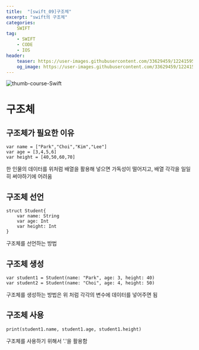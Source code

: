 ```yaml
---
title:  "[swift_09]구조체"
excerpt: "swift의 구조체"
categories:
    SWIFT
tag:
    - SWIFT
    - CODE
    - IOS
header:
    teaser: https://user-images.githubusercontent.com/33629459/122415954-4a79ca00-cfc3-11eb-8cc5-dad9c9209a26.jpg
    og_image: https://user-images.githubusercontent.com/33629459/122415954-4a79ca00-cfc3-11eb-8cc5-dad9c9209a26.jpg
---
```

![thumb-course-Swift](https://user-images.githubusercontent.com/33629459/122415954-4a79ca00-cfc3-11eb-8cc5-dad9c9209a26.jpg)


# 구조체

## 구조체가 필요한 이유
```
var name = ["Park","Choi","Kim","Lee"]
var age = [3,4,5,6]
var height = [40,50,60,70]
```
한 인물의 데이터를 위처럼 배열을 활용해 넣으면 가독성이 떨어지고, 배열 각각을 일일히 써야하기에 어려움

## 구조체 선언
```
struct Student{
    var name: String
    var age: Int
    var height: Int
}
```
구조체를 선언하는 방법


## 구조체 생성
```
var student1 = Student(name: "Park", age: 3, height: 40)
var student2 = Student(name: "Choi", age: 4, height: 50)

```
구조체를 생성하는 방법은 위 처럼 각각의 변수에 데이터를 넣어주면 됨

## 구조체 사용
```
print(student1.name, student1.age, student1.height)
```
구조체를 사용하기 위해서 '.'을 활용함
